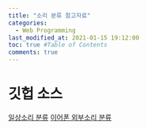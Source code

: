 ```yaml
---
title: "소리 분류 참고자료"
categories: 
  - Web Programming
last_modified_at: 2021-01-15 19:12:00
toc: true #Table of Contents
comments: true
---
```



# 깃헙 소스
[일상소리 분류](https://github.com/CapstoneDesign2020/Soundee-ML)
[이어폰 외부소리 분류](https://github.com/chuckchuck-gojol/model/tree/87a42ef198655e7c7bf50e3e72ee6cf435081f0d)
